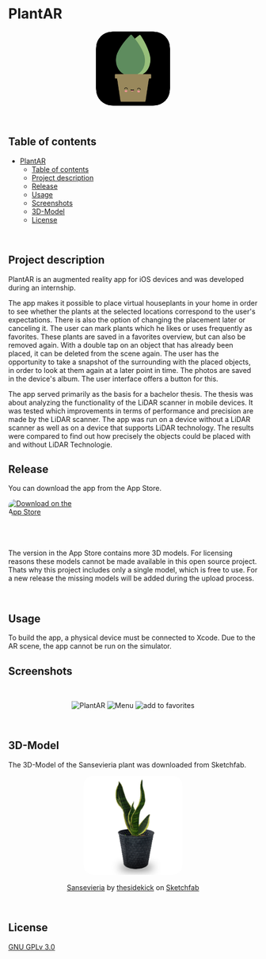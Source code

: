 # PlantAR
<p align="center">
<a href="https://apps.apple.com/us/app/plant-ar/id1558987251?itscg=30200&amp;itsct=apps_box_appicon" style="width: 150px; height: 150px; border-radius: 22%; overflow: hidden; display: inline-block; vertical-align: middle;"><img src="./img/plant-ar.png" alt="Plant.AR" style="width: 150px; height: 150px; border-radius: 22%; overflow: hidden; display: inline-block; vertical-align: middle;"></a>
</p>
<br />

## Table of contents
- [PlantAR](#plantar)
  - [Table of contents](#table-of-contents)
  - [Project description](#project-description)
  - [Release](#release)
  - [Usage](#usage)
  - [Screenshots](#screenshots)
  - [3D-Model](#3d-model)
  - [License](#license)

<br />

## Project description
PlantAR is an augmented reality app for iOS devices and was developed during an internship.

The app makes it possible to place virtual houseplants in your home in order to see whether the plants at the selected locations correspond to the user's expectations. There is also the option of changing the placement later or canceling it. The user can mark plants which he likes or uses frequently as favorites. These plants are saved in a favorites overview, but can also be removed again. With a double tap on an object that has already been placed, it can be deleted from the scene again. The user has the opportunity to take a snapshot of the surrounding with the placed objects, in order to look at them again at a later point in time. The photos are saved in the device's album. The user interface offers a button for this.

The app served primarily as the basis for a bachelor thesis. The thesis was about analyzing the functionality of the LiDAR scanner in mobile devices. It was tested which improvements in terms of performance and precision are made by the LiDAR scanner. The app was run on a device without a LiDAR scanner as well as on a device that supports LiDAR technology. The results were compared to find out how precisely the objects could be placed with and without LiDAR Technologie.

## Release
<p>
You can download the app from the App Store. 
</p>
<a href="https://apps.apple.com/us/app/plant-ar/id1558987251?itsct=apps_box_badge&amp;itscg=30200" style="display: inline-block; overflow: hidden; border-radius: 13px; width: 150px; height: 83px;"><img src="https://tools.applemediaservices.com/api/badges/download-on-the-app-store/white/en-us?size=250x83&amp;releaseDate=1619654400&h=ac1e9bc0741ed2f008a12d768bf26a70" alt="Download on the App Store" style="border-radius: 13px; width: 150px; height: 83px;"></a>
<p>
The version in the App Store contains more 3D models. For licensing reasons these models cannot be made available in this open source project. Thats why this project includes only a single model, which is free to use. For a new release the missing models will be added during the upload process.
</p>
<br />


## Usage
To build the app, a physical device must be connected to Xcode. Due to the AR scene, the app cannot be run on the simulator.

## Screenshots
<br />
<p align="center">
  <img src="./img/screenshot1.PNG" alt="PlantAR" width="350">
  <img src="./img/screenshot2.PNG" alt="Menu" width="350">
  <img src="./img/screenshot3.PNG" alt="add to favorites" width="350">
</p>
<br />

## 3D-Model
The 3D-Model of the Sansevieria plant was downloaded from Sketchfab.
<br />
<p align="center">

<img src="./img/Sansevieria.jpg" alt="3D-Model-Sansevieria" style="border-radius: 20px; width: 200px;">

<center>

[Sansevieria](https://sketchfab.com/models/2118ba211bac47d1a56c2ef5b4a645f3/embed) by [thesidekick](https://sketchfab.com/thesidekick) on [Sketchfab](https://sketchfab.com/feed)

</center>
</p>
<br />

## License
[GNU GPLv 3.0](https://choosealicense.com/licenses/gpl-3.0/)